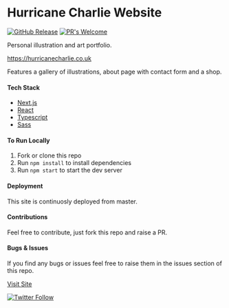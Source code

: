 # Hurricane Charlie Website

<!-- TODO: add vercel deploy badge -->

[![GitHub Release](https://img.shields.io/github/v/release/chazmcgrill/hurricane-charlie-website)](https://github.com/chazmcgrill/hurricane-charlie-website/releases)
[![PR's Welcome](https://img.shields.io/badge/PRs-welcome-brightgreen.svg?style=flat)](http://makeapullrequest.com)

Personal illustration and art portfolio.

https://hurricanecharlie.co.uk

Features a gallery of illustrations, about page with contact form and a shop.

#### Tech Stack
- [Next.js](https://nextjs.org/)
- [React](https://reactjs.org/)
- [Typescript](https://www.typescriptlang.org/)
- [Sass](https://sass-lang.com/)

#### To Run Locally

1. Fork or clone this repo
2. Run `npm install` to install dependencies
3. Run `npm start` to start the dev server

#### Deployment

This site is continuosly deployed from master.

#### Contributions

Feel free to contribute, just fork this repo and raise a PR.

#### Bugs & Issues

If you find any bugs or issues feel free to raise them in the issues section of this repo.

[Visit Site](https://hurricanecharlie.co.uk)

[![Twitter Follow](https://img.shields.io/twitter/follow/hurricanechaz.svg?style=social)](https://twitter.com/hurricanechaz)
